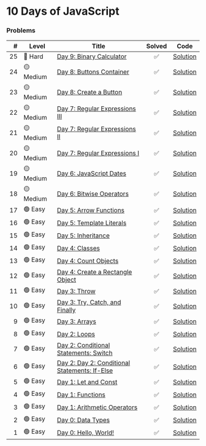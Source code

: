 # 10 Days of JavaScript

### Problems

|  # |    Level  | Title                                      |       Solved       |           Code            |
|---:|------------|--------------------------------------------|:------------------:|:-------------------------:|
| 25 | 🔴 Hard   | [Day 9: Binary Calculator](https://www.hackerrank.com/challenges/js10-binary-calculator/problem) | :white_check_mark: | [Solution](Day-9/Binary-Calculator/index.html) |
| 24 | 🟡 Medium | [Day 8: Buttons Container](https://www.hackerrank.com/challenges/js10-buttons-container/problem) | :white_check_mark: | [Solution](Day-8/Button-Container/index.html) |
| 23 | 🟡 Medium | [Day 8: Create a Button](https://www.hackerrank.com/challenges/js10-create-a-button/problem) | :white_check_mark: | [Solution](Day-8/Create-Button/index.html) |
| 22 | 🟡 Medium | [Day 7: Regular Expressions III](https://www.hackerrank.com/challenges/js10-regexp-3/problem) | :white_check_mark: | [Solution](Day-7/RegExp-III.js) |
| 21 | 🟡 Medium | [Day 7: Regular Expressions II](https://www.hackerrank.com/challenges/js10-regexp-2/problem) | :white_check_mark: | [Solution](Day-7/RegExp-II.js) |
| 20 | 🟡 Medium | [Day 7: Regular Expressions I](https://www.hackerrank.com/challenges/js10-regexp-1/problem) | :white_check_mark: | [Solution](Day-7/RegExp-I.js) |
| 19 | 🟡 Medium | [Day 6: JavaScript Dates](https://www.hackerrank.com/challenges/js10-date/problem) | :white_check_mark: | [Solution](Day-6/JavaScript-Dates.js) |
| 18 | 🟡 Medium | [Day 6: Bitwise Operators](https://www.hackerrank.com/challenges/js10-bitwise/problem) | :white_check_mark: | [Solution](Day-6/Bitwise-Operators.js) |
| 17 | 🟢 Easy   | [Day 5: Arrow Functions](https://www.hackerrank.com/challenges/js10-arrows/problem) | :white_check_mark: | [Solution](Day-5/Arrow-Function.js) |
| 16 | 🟢 Easy   | [Day 5: Template Literals](https://www.hackerrank.com/challenges/js10-template-literals/problem) | :white_check_mark: | [Solution](Day-5/Template-Literals.js) |
| 15 | 🟢 Easy   | [Day 5: Inheritance](https://www.hackerrank.com/challenges/js10-inheritance/problem) | :white_check_mark: | [Solution](Day-5/Inheritance.js) |
| 14 | 🟢 Easy   | [Day 4: Classes](https://www.hackerrank.com/challenges/js10-class/problem) | :white_check_mark: | [Solution](Day-4/Classes.js) |
| 13 | 🟢 Easy   | [Day 4: Count Objects](https://www.hackerrank.com/challenges/js10-count-objects/problem) | :white_check_mark: | [Solution](Day-4/Count-Object.js) |
| 12 | 🟢 Easy   | [Day 4: Create a Rectangle Object](https://www.hackerrank.com/challenges/js10-objects/problem) | :white_check_mark: | [Solution](Day-4/Rectangle-Object.js) |
| 11 | 🟢 Easy   | [Day 3: Throw](https://www.hackerrank.com/challenges/js10-throw/problem) | :white_check_mark: | [Solution](Day-3/Throw.js) |
| 10 | 🟢 Easy   | [Day 3: Try, Catch, and Finally](https://www.hackerrank.com/challenges/js10-try-catch-and-finally/problem) | :white_check_mark: | [Solution](Day-3/Try-Catch-Finally.js) |
|  9 | 🟢 Easy   | [Day 3: Arrays](https://www.hackerrank.com/challenges/js10-arrays/problem) | :white_check_mark: | [Solution](Day-3/Array.js) |
|  8 | 🟢 Easy   | [Day 2: Loops](https://www.hackerrank.com/challenges/js10-loops/problem) | :white_check_mark: | [Solution](Day-2/Loop.js) |
|  7 | 🟢 Easy   | [Day 2: Conditional Statements: Switch](https://www.hackerrank.com/challenges/js10-switch/problem) | :white_check_mark: | [Solution](Day-2/Switch.js) |
|  6 | 🟢 Easy   | [Day 2: Day 2: Conditional Statements: If-Else](https://www.hackerrank.com/challenges/js10-if-else/problem) | :white_check_mark: | [Solution](Day-2/If-Else.js) |
|  5 | 🟢 Easy   | [Day 1: Let and Const](https://www.hackerrank.com/challenges/js10-let-and-const/problem) | :white_check_mark: | [Solution](Day-1/Let-Const-Variable.js) |
|  4 | 🟢 Easy   | [Day 1: Functions](https://www.hackerrank.com/challenges/js10-function/problem) | :white_check_mark: | [Solution](Day-1/Function.js) |
|  3 | 🟢 Easy   | [Day 1: Arithmetic Operators](https://www.hackerrank.com/challenges/js10-arithmetic-operators/problem) | :white_check_mark: | [Solution](Day-1/Arithmetic-Operator.js) |
|  2 | 🟢 Easy   | [Day 0: Data Types](https://www.hackerrank.com/challenges/js10-data-types/problem) | :white_check_mark: | [Solution](Day-0/Data-Type.js) |
|  1 | 🟢 Easy   | [Day 0: Hello, World!](https://www.hackerrank.com/challenges/js10-hello-world/problem) | :white_check_mark: | [Solution](Day-0/Hello-World.js) |

